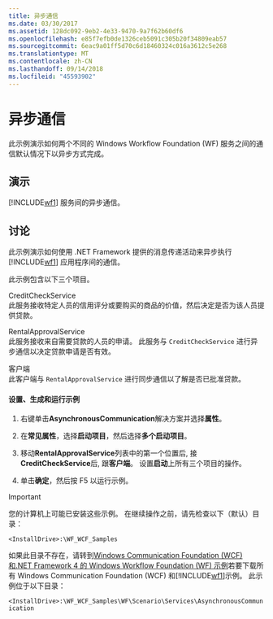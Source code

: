 ```yaml
---
title: 异步通信
ms.date: 03/30/2017
ms.assetid: 128dc092-9eb2-4e33-9470-9a7f62b60df6
ms.openlocfilehash: e85f7efb0de1326ceb5091c305b20f34809eab57
ms.sourcegitcommit: 6eac9a01ff5d70c6d18460324c016a3612c5e268
ms.translationtype: MT
ms.contentlocale: zh-CN
ms.lasthandoff: 09/14/2018
ms.locfileid: "45593902"
---
```

# <a name="asynchronous-communication"></a>异步通信
此示例演示如何两个不同的 Windows Workflow Foundation (WF) 服务之间的通信默认情况下以异步方式完成。  
  
## <a name="demonstrates"></a>演示  
 [!INCLUDE[wf1](../../../../includes/wf1-md.md)] 服务间的异步通信。  
  
## <a name="discussion"></a>讨论  
 此示例演示如何使用 .NET Framework 提供的消息传递活动来异步执行 [!INCLUDE[wf1](../../../../includes/wf1-md.md)] 应用程序间的通信。  
  
 此示例包含以下三个项目。  
  
 CreditCheckService  
 此服务接收特定人员的信用评分或要购买的商品的价值，然后决定是否为该人员提供贷款。  
  
 RentalApprovalService  
 此服务接收来自需要贷款的人员的申请。 此服务与 `CreditCheckService` 进行异步通信以决定贷款申请是否有效。  
  
 客户端  
 此客户端与 `RentalApprovalService` 进行同步通信以了解是否已批准贷款。  
  
#### <a name="to-set-up-build-and-run-the-sample"></a>设置、生成和运行示例  
  
1.  右键单击**AsynchronousCommunication**解决方案并选择**属性**。  
  
2.  在**常见属性**，选择**启动项目**，然后选择**多个启动项目**。  
  
3.  移动**RentalApprovalService**列表中的第一个位置后, 接**CreditCheckService**后, 跟**客户端**。 设置**启动**上所有三个项目的操作。  
  
4.  单击**确定**，然后按 F5 以运行示例。  
  
> [!IMPORTANT]
>  您的计算机上可能已安装这些示例。 在继续操作之前，请先检查以下（默认）目录：  
>   
>  `<InstallDrive>:\WF_WCF_Samples`  
>   
>  如果此目录不存在，请转到[Windows Communication Foundation (WCF) 和.NET Framework 4 的 Windows Workflow Foundation (WF) 示例](https://go.microsoft.com/fwlink/?LinkId=150780)若要下载所有 Windows Communication Foundation (WCF) 和[!INCLUDE[wf1](../../../../includes/wf1-md.md)]示例。 此示例位于以下目录：  
>   
>  `<InstallDrive>:\WF_WCF_Samples\WF\Scenario\Services\AsynchronousCommunication`
